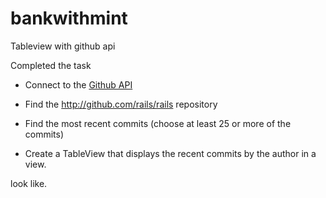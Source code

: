 # bankwithmint
Tableview with github api

Completed the task
- Connect to the [Github API](http://developer.github.com/)

- Find the http://github.com/rails/rails repository

- Find the most recent commits (choose at least 25 or more of the commits)

- Create a TableView that displays the recent commits by the author in a view. 

look like.
